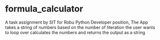 # formula_calculator
 A task assignment by SIT for Robu Python Developer position, The App takes a string of numbers based on the number of literation the user wants to loop over calculates the numbers and returns the output as a string
